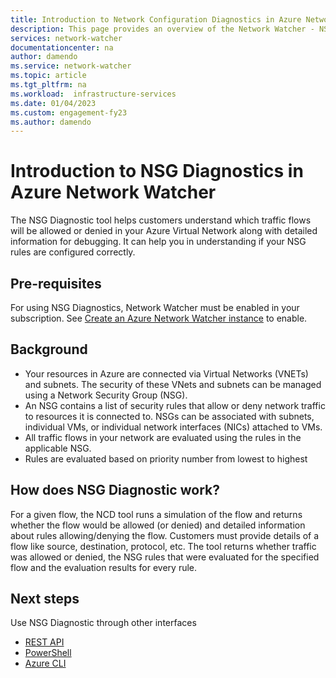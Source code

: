 ```yaml
---
title: Introduction to Network Configuration Diagnostics in Azure Network Watcher | Microsoft Docs
description: This page provides an overview of the Network Watcher - NSG Diagnostics
services: network-watcher
documentationcenter: na
author: damendo
ms.service: network-watcher
ms.topic: article
ms.tgt_pltfrm: na
ms.workload:  infrastructure-services
ms.date: 01/04/2023
ms.custom: engagement-fy23
ms.author: damendo
---
```


# Introduction to NSG Diagnostics in Azure Network Watcher

The NSG Diagnostic tool helps customers understand which traffic flows will be allowed or denied in your Azure Virtual Network along with detailed information for debugging. It can help you in understanding if your NSG rules are configured correctly. 

## Pre-requisites
For using NSG Diagnostics, Network Watcher must be enabled in your subscription. See [Create an Azure Network Watcher instance](./network-watcher-create.md) to enable.

## Background

- Your resources in Azure are connected via Virtual Networks (VNETs) and subnets. The security of these VNets and subnets can be managed using a Network Security Group (NSG).
- An NSG contains a list of security rules that allow or deny network traffic to resources it is connected to. NSGs can be associated with subnets, individual VMs, or individual network interfaces (NICs) attached to VMs. 
- All traffic flows in your network are evaluated using the rules in the applicable NSG.
- Rules are evaluated based on priority number from lowest to highest 

## How does NSG Diagnostic work? 

For a given flow, the NCD tool runs a simulation of the flow and returns whether the flow would be allowed (or denied) and detailed information about rules allowing/denying the flow.  Customers must provide details of a flow like source, destination, protocol, etc. The tool returns whether traffic was allowed or denied, the NSG rules that were evaluated for the specified flow and the evaluation results for every rule.

## Next steps

Use NSG Diagnostic through other interfaces
 - [REST API](/rest/api/network-watcher/networkwatchers/getnetworkconfigurationdiagnostic)
 - [PowerShell](/powershell/module/az.network/invoke-aznetworkwatchernetworkconfigurationdiagnostic)
 - [Azure CLI](/cli/azure/network/watcher#az-network-watcher-run-configuration-diagnostic)